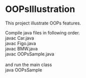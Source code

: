 # OOPsIllustration
This project illustrate OOPs features.

Compile java files in following order.<br>
javac Car.java<br>
javac Figo.java<br>
javac BMW.java<br>
javac OOPsSample.java<br>
<br>
and run the main class<br>
java OOPsSample<br>
